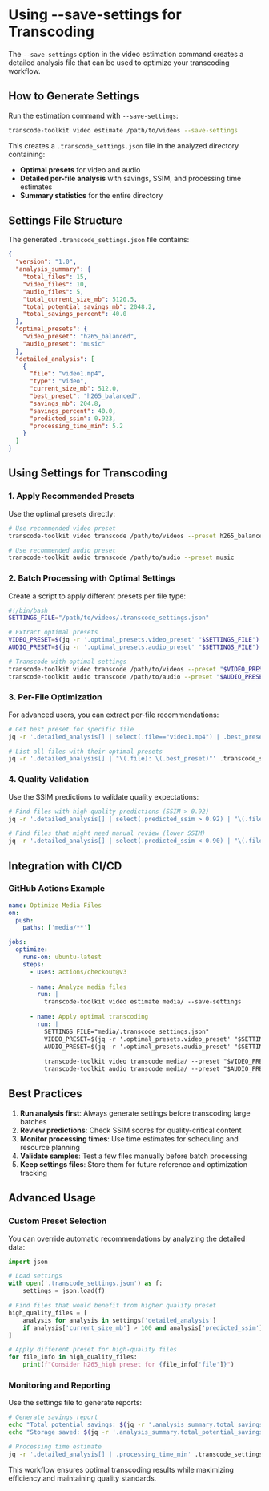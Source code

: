 # Using --save-settings for Transcoding

The `--save-settings` option in the video estimation command creates a detailed analysis file that can be used to optimize your transcoding workflow.

## How to Generate Settings

Run the estimation command with `--save-settings`:

```bash
transcode-toolkit video estimate /path/to/videos --save-settings
```

This creates a `.transcode_settings.json` file in the analyzed directory containing:

- **Optimal presets** for video and audio
- **Detailed per-file analysis** with savings, SSIM, and processing time estimates
- **Summary statistics** for the entire directory

## Settings File Structure

The generated `.transcode_settings.json` file contains:

```json
{
  "version": "1.0",
  "analysis_summary": {
    "total_files": 15,
    "video_files": 10,
    "audio_files": 5,
    "total_current_size_mb": 5120.5,
    "total_potential_savings_mb": 2048.2,
    "total_savings_percent": 40.0
  },
  "optimal_presets": {
    "video_preset": "h265_balanced",
    "audio_preset": "music"
  },
  "detailed_analysis": [
    {
      "file": "video1.mp4",
      "type": "video",
      "current_size_mb": 512.0,
      "best_preset": "h265_balanced",
      "savings_mb": 204.8,
      "savings_percent": 40.0,
      "predicted_ssim": 0.923,
      "processing_time_min": 5.2
    }
  ]
}
```

## Using Settings for Transcoding

### 1. Apply Recommended Presets

Use the optimal presets directly:

```bash
# Use recommended video preset
transcode-toolkit video transcode /path/to/videos --preset h265_balanced

# Use recommended audio preset  
transcode-toolkit audio transcode /path/to/audio --preset music
```

### 2. Batch Processing with Optimal Settings

Create a script to apply different presets per file type:

```bash
#!/bin/bash
SETTINGS_FILE="/path/to/videos/.transcode_settings.json"

# Extract optimal presets
VIDEO_PRESET=$(jq -r '.optimal_presets.video_preset' "$SETTINGS_FILE")
AUDIO_PRESET=$(jq -r '.optimal_presets.audio_preset' "$SETTINGS_FILE")

# Transcode with optimal settings
transcode-toolkit video transcode /path/to/videos --preset "$VIDEO_PRESET"
transcode-toolkit audio transcode /path/to/audio --preset "$AUDIO_PRESET"
```

### 3. Per-File Optimization

For advanced users, you can extract per-file recommendations:

```bash
# Get best preset for specific file
jq -r '.detailed_analysis[] | select(.file=="video1.mp4") | .best_preset' .transcode_settings.json

# List all files with their optimal presets
jq -r '.detailed_analysis[] | "\(.file): \(.best_preset)"' .transcode_settings.json
```

### 4. Quality Validation

Use the SSIM predictions to validate quality expectations:

```bash
# Find files with high quality predictions (SSIM > 0.92)
jq -r '.detailed_analysis[] | select(.predicted_ssim > 0.92) | "\(.file): SSIM \(.predicted_ssim)"' .transcode_settings.json

# Find files that might need manual review (lower SSIM)
jq -r '.detailed_analysis[] | select(.predicted_ssim < 0.90) | "\(.file): SSIM \(.predicted_ssim) - Review needed"' .transcode_settings.json
```

## Integration with CI/CD

### GitHub Actions Example

```yaml
name: Optimize Media Files
on:
  push:
    paths: ['media/**']

jobs:
  optimize:
    runs-on: ubuntu-latest
    steps:
      - uses: actions/checkout@v3
      
      - name: Analyze media files
        run: |
          transcode-toolkit video estimate media/ --save-settings
          
      - name: Apply optimal transcoding
        run: |
          SETTINGS_FILE="media/.transcode_settings.json"
          VIDEO_PRESET=$(jq -r '.optimal_presets.video_preset' "$SETTINGS_FILE")
          AUDIO_PRESET=$(jq -r '.optimal_presets.audio_preset' "$SETTINGS_FILE")
          
          transcode-toolkit video transcode media/ --preset "$VIDEO_PRESET"
          transcode-toolkit audio transcode media/ --preset "$AUDIO_PRESET"
```

## Best Practices

1. **Run analysis first**: Always generate settings before transcoding large batches
2. **Review predictions**: Check SSIM scores for quality-critical content
3. **Monitor processing times**: Use time estimates for scheduling and resource planning
4. **Validate samples**: Test a few files manually before batch processing
5. **Keep settings files**: Store them for future reference and optimization tracking

## Advanced Usage

### Custom Preset Selection

You can override automatic recommendations by analyzing the detailed data:

```python
import json

# Load settings
with open('.transcode_settings.json') as f:
    settings = json.load(f)

# Find files that would benefit from higher quality preset
high_quality_files = [
    analysis for analysis in settings['detailed_analysis'] 
    if analysis['current_size_mb'] > 100 and analysis['predicted_ssim'] > 0.95
]

# Apply different preset for high-quality files
for file_info in high_quality_files:
    print(f"Consider h265_high preset for {file_info['file']}")
```

### Monitoring and Reporting

Use the settings file to generate reports:

```bash
# Generate savings report
echo "Total potential savings: $(jq -r '.analysis_summary.total_savings_percent' .transcode_settings.json)%"
echo "Storage saved: $(jq -r '.analysis_summary.total_potential_savings_mb' .transcode_settings.json) MB"

# Processing time estimate
jq -r '.detailed_analysis[] | .processing_time_min' .transcode_settings.json | awk '{sum+=$1} END {print "Estimated total processing time:", sum, "minutes"}'
```

This workflow ensures optimal transcoding results while maximizing efficiency and maintaining quality standards.
